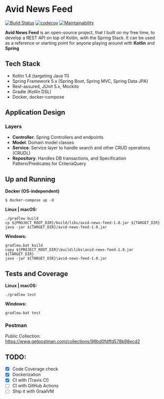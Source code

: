 # Avid News Feed 
[![Build Status](https://travis-ci.org/iobruno/avid-news-feed.svg?branch=master)](https://travis-ci.org/iobruno/avid-news-feed)
[![codecov](https://codecov.io/gh/iobruno/avid-news-feed/branch/master/graph/badge.svg)](https://codecov.io/gh/iobruno/avid-news-feed)
[![Maintainability](https://api.codeclimate.com/v1/badges/66f1b97f6bf332153f1a/maintainability)](https://codeclimate.com/github/iobruno/avid-news-feed/maintainability)

**Avid News Feed** is an open-source project, that I built on my free time, to develop a REST API on top of Kotlin, 
with the Spring Stack. It can be used as a reference or starting point for anyone playing around with **Kotlin** and **Spring**

## Tech Stack
- Kotlin 1.4 (targeting Java 11)
- Spring Framework 5.x (Spring Boot, Spring MVC, Spring Data JPA)
- Rest-assured, JUnit 5.x, Mockito
- Gradle (Kotlin DSL)
- Docker, docker-compose

## Application Design

### Layers
- **Controller**: Spring Controllers and endpoints
- **Model**: Domain model classes
- **Service**: Service layer to handle search and other CRUD operations (CRUDL)
- **Repository**: Handles DB transactions, and Specification Pattern/Predicates for CriteriaQuery

## Up and Running 

**Docker (OS-independent)**
```
$ docker-compose up -d
```

**Linux | macOS:**
```
./gradlew build
cp ${PROJECT_ROOT_DIR}/build/libs/avid-news-feed-1.0.jar ${TARGET_DIR}
java -jar ${TARGET_DIR}/avid-news-feed-1.0.jar
```

**Windows:**
```
gradlew.bat build
copy ${PROJECT_ROOT_DIR}\build\libs\avid-news-feed-1.0.jar ${TARGET_DIR}
java -jar ${TARGET_DIR}\avid-news-feed-1.0.jar
```

## Tests and Coverage

**Linux | macOS:**
```
./gradlew test
```

**Windows:**
```
gradlew.bat test
```

### Postman

Public Collection:
https://www.getpostman.com/collections/96bd0fdffd578b98ecd2

## TODO:
- [x] Code Coverage check
- [x] Dockerization
- [x] CI with (Travis CI)
- [ ] CI with GitHub Actions
- [ ] Ship it with GraalVM
